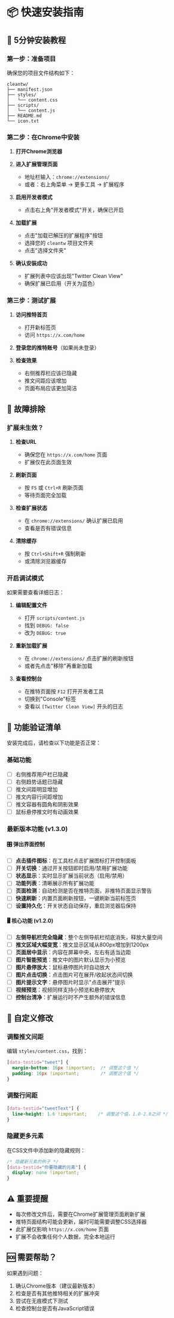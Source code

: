 # 📦 快速安装指南

## 🚀 5分钟安装教程

### 第一步：准备项目
确保您的项目文件结构如下：
```
cleantw/
├── manifest.json
├── styles/
│   └── content.css
├── scripts/
│   └── content.js
├── README.md
└── icon.txt
```

### 第二步：在Chrome中安装

1. **打开Chrome浏览器**

2. **进入扩展管理页面**
   - 地址栏输入：`chrome://extensions/`
   - 或者：右上角菜单 → 更多工具 → 扩展程序

3. **启用开发者模式**
   - 点击右上角"开发者模式"开关，确保已开启

4. **加载扩展**
   - 点击"加载已解压的扩展程序"按钮
   - 选择您的 `cleantw` 项目文件夹
   - 点击"选择文件夹"

5. **确认安装成功**
   - 扩展列表中应该出现"Twitter Clean View"
   - 确保扩展已启用（开关为蓝色）

### 第三步：测试扩展

1. **访问推特首页**
   - 打开新标签页
   - 访问 `https://x.com/home`
   
2. **登录您的推特账号**（如果尚未登录）

3. **检查效果**
   - 右侧推荐栏应该已隐藏
   - 推文间距应该增加
   - 页面布局应该更加简洁

## 🔧 故障排除

### 扩展未生效？

1. **检查URL**
   - 确保您在 `https://x.com/home` 页面
   - 扩展仅在此页面生效

2. **刷新页面**
   - 按 `F5` 或 `Ctrl+R` 刷新页面
   - 等待页面完全加载

3. **检查扩展状态**
   - 在 `chrome://extensions/` 确认扩展已启用
   - 查看是否有错误信息

4. **清除缓存**
   - 按 `Ctrl+Shift+R` 强制刷新
   - 或清除浏览器缓存

### 开启调试模式

如果需要查看详细日志：

1. **编辑配置文件**
   - 打开 `scripts/content.js`
   - 找到 `DEBUG: false`
   - 改为 `DEBUG: true`

2. **重新加载扩展**
   - 在 `chrome://extensions/` 点击扩展的刷新按钮
   - 或者先点击"移除"再重新加载

3. **查看控制台**
   - 在推特页面按 `F12` 打开开发者工具
   - 切换到"Console"标签
   - 查看以 `[Twitter Clean View]` 开头的日志

## 🎯 功能验证清单

安装完成后，请检查以下功能是否正常：

### 基础功能
- [ ] 右侧推荐用户栏已隐藏
- [ ] 右侧趋势话题已隐藏  
- [ ] 推文间距明显增加
- [ ] 推文内容行间距增加
- [ ] 推文容器有圆角和阴影效果
- [ ] 鼠标悬停推文时有动画效果

### 最新版本功能 (v1.3.0)
#### 🎛️ 弹出界面控制
- [ ] **点击插件图标**：在工具栏点击扩展图标打开控制面板
- [ ] **开关切换**：通过开关按钮即时启用/禁用扩展功能
- [ ] **状态显示**：实时显示扩展当前状态（启用/禁用）
- [ ] **功能列表**：清晰展示所有扩展功能
- [ ] **页面检测**：自动检测是否在推特页面，非推特页面显示警告
- [ ] **快速刷新**：内置页面刷新按钮，一键刷新当前标签页
- [ ] **设置持久化**：开关状态自动保存，重启浏览器后保持

#### 🖥️ 核心功能 (v1.2.0)
- [ ] **左侧导航栏完全隐藏**：整个左侧导航栏彻底消失，释放大量空间
- [ ] **推文区域大幅变宽**：推文显示区域从800px增加到1200px
- [ ] **页面居中显示**：内容在屏幕中央，左右有适当边距
- [ ] **图片智能预览**：推文中的图片默认显示为小预览
- [ ] **图片悬停放大**：鼠标悬停图片时自动放大
- [ ] **图片点击切换**：点击图片可在展开/收起状态间切换
- [ ] **图片提示文字**：悬停图片时显示"点击展开"提示
- [ ] **视频预览**：视频同样支持小预览和悬停放大
- [ ] **控制台清净**：扩展运行时不产生额外的错误信息

## 📝 自定义修改

### 调整推文间距
编辑 `styles/content.css`，找到：
```css
[data-testid="tweet"] {
  margin-bottom: 16px !important;  /* 调整这个值 */
  padding: 16px !important;        /* 调整这个值 */
}
```

### 调整行间距
```css
[data-testid="tweetText"] {
  line-height: 1.6 !important;    /* 调整这个值，1.0-2.0之间 */
}
```

### 隐藏更多元素
在CSS文件中添加新的隐藏规则：
```css
/* 隐藏新元素的例子 */
[data-testid="你要隐藏的元素"] {
  display: none !important;
}
```

## ⚠️ 重要提醒

- 每次修改文件后，需要在Chrome扩展管理页面刷新扩展
- 推特页面结构可能会更新，届时可能需要调整CSS选择器
- 此扩展仅影响 `https://x.com/home` 页面
- 扩展不会收集任何个人数据，完全本地运行

## 🆘 需要帮助？

如果遇到问题：
1. 确认Chrome版本（建议最新版本）
2. 检查是否有其他推特相关的扩展冲突
3. 尝试在无痕模式下测试
4. 检查控制台是否有JavaScript错误 